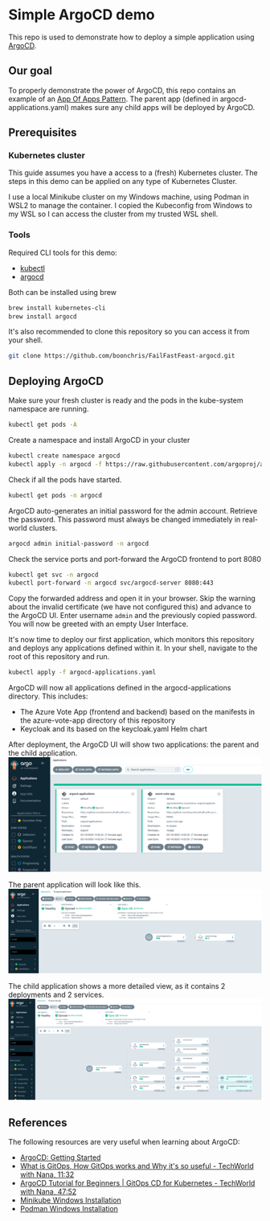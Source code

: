 # Simple ArgoCD demo

This repo is used to demonstrate how to deploy a simple application using [ArgoCD](https://argo-cd.readthedocs.io/en/stable/). 

## Our goal
To properly demonstrate the power of ArgoCD, this repo contains an example of an [App Of Apps Pattern](https://argo-cd.readthedocs.io/en/latest/operator-manual/cluster-bootstrapping/). The parent app (defined in argocd-applications.yaml) makes sure any child apps will be deployed by ArgoCD. 

## Prerequisites 

### Kubernetes cluster
This guide assumes you have a access to a (fresh) Kubernetes cluster. The steps in this demo can be applied on any type of Kubernetes Cluster.

I use a local Minikube cluster on my Windows machine, using Podman in WSL2 to manage the container. I copied the Kubeconfig from Windows to my WSL so I can access the cluster from my trusted WSL shell.

### Tools
Required CLI tools for this demo:
- [kubectl](https://kubernetes.io/docs/tasks/tools/install-kubectl-linux/)
- [argocd](https://argo-cd.readthedocs.io/en/stable/cli_installation/)

Both can be installed using brew
```bash
brew install kubernetes-cli
brew install argocd
```

It's also recommended to clone this repository so you can access it from your shell.
```bash
git clone https://github.com/boonchris/FailFastFeast-argocd.git
```

## Deploying ArgoCD

Make sure your fresh cluster is ready and the pods in the kube-system namespace are running.
```bash
kubectl get pods -A
```

Create a namespace and install ArgoCD in your cluster
```bash
kubectl create namespace argocd
kubectl apply -n argocd -f https://raw.githubusercontent.com/argoproj/argo-cd/stable/manifests/install.yaml
```

Check if all the pods have started.
```bash
kubectl get pods -n argocd
```

ArgoCD auto-generates an initial password for the admin account. Retrieve the password. This password must always be changed immediately in real-world clusters. 
```bash
argocd admin initial-password -n argocd
```

Check the service ports and port-forward the ArgoCD frontend to port 8080
```bash
kubectl get svc -n argocd
kubectl port-forward -n argocd svc/argocd-server 8080:443
```

Copy the forwarded address and open it in your browser. Skip the warning about the invalid certificate (we have not configured this) and advance to the ArgoCD UI. Enter username ```admin``` and the previously copied password. You will now be greeted with an empty User Interface.

It's now time to deploy our first application, which monitors this repository and deploys any applications defined within it. In your shell, navigate to the root of this repository and run.
```bash
kubectl apply -f argocd-applications.yaml
```
ArgoCD will now all applications defined in the argocd-applications directory. This includes:
- The Azure Vote App (frontend and backend) based on the manifests in the azure-vote-app directory of this repository
- Keycloak and its based on the keycloak.yaml Helm chart

After deployment, the ArgoCD UI will show two applications: the parent and the child application. 
![argocd-ui](images/argocd-ui.png)

The parent application will look like this.
![argocd-app-of-apps](images/argo-app-of-apps.png)

The child application shows a more detailed view, as it contains 2 deployments and 2 services.
![argocd-child-app](images/argo-child-app.png)

## References

The following resources are very useful when learning about ArgoCD:
- [ArgoCD: Getting Started](https://argo-cd.readthedocs.io/en/stable/getting_started/#1-install-argo-cd)
- [What is GitOps, How GitOps works and Why it's so useful - TechWorld with Nana, 11:32](https://www.youtube.com/watch?v=f5EpcWp0THw)
- [ArgoCD Tutorial for Beginners | GitOps CD for Kubernetes - TechWorld with Nana, 47:52](https://www.youtube.com/watch?v=MeU5_k9ssrs)
- [Minikube Windows Installation](https://minikube.sigs.k8s.io/docs/start/?arch=%2Fwindows%2Fx86-64%2Fstable%2F.exe+download)
- [Podman Windows Installation](https://github.com/containers/podman/blob/main/docs/tutorials/podman-for-windows.md)
